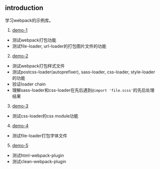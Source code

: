 ## introduction
学习webpack的示例库。

1. [demo-1](./demo-1)
  - 测试webpack打包功能
  - 测试file-loader, url-loader的打包图片文件的功能
2. [demo-2](./demo-2)
  - 测试webpack打包样式文件
  - 测试postcss-loader(autoprefixer), sass-loader, css-loader, style-loader的功能
  - 验证loader chain
  - 理解sass-loader和css-loader在先后遇到`@import 'file.scss'`的先后处理结果
3. [demo-3](./demo-3) 
  - 测试css-loader的css module功能
4. [demo-4](./demo-4)
  - 测试file-loader打包字体文件
5. [demo-5](./demo-5)
  - 测试html-webpack-plugin
  - 测试clean-webpack-plugin